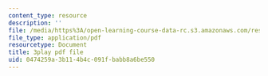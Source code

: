```yaml
---
content_type: resource
description: ''
file: /media/https%3A/open-learning-course-data-rc.s3.amazonaws.com/res-18-009-learn-differential-equations-up-close-with-gilbert-strang-and-cleve-moler-fall-2015/0474259a3b114b4c091fbabb8a6be550_mBcLRGuAFUk.pdf
file_type: application/pdf
resourcetype: Document
title: 3play pdf file
uid: 0474259a-3b11-4b4c-091f-babb8a6be550
---
```

